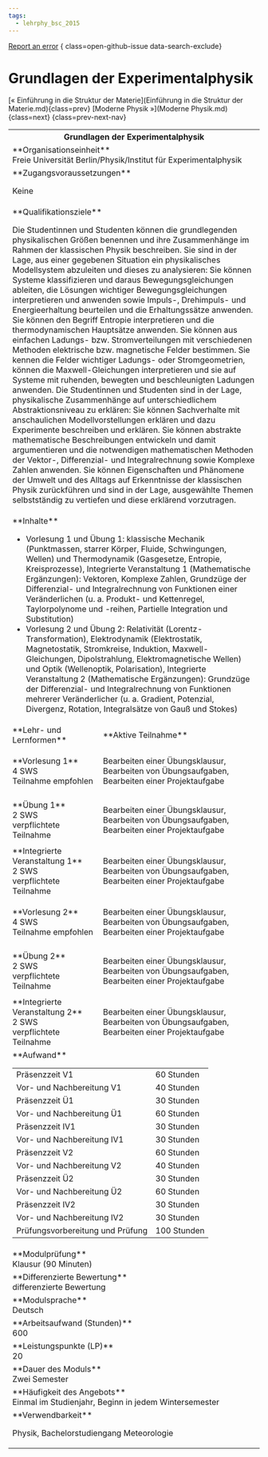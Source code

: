 ```yaml
---
tags:
  - lehrphy_bsc_2015
---
```

[Report an error](https://github.com/SGSSGene/FUB-SUP/issues/new?title=Error%20in%20%22Grundlagen%20der%20Experimentalphysik%22&body=There%20seems%20to%20be%20an%20error%20in%20module%20%22Grundlagen%20der%20Experimentalphysik%22%2E%0A%0A%3CDescribe%20here%20a%20slightly%20more%20detailed%20description%20of%20what%20is%20wrong%3E&labels=bug)
{ class=open-github-issue data-search-exclude}

# Grundlagen der Experimentalphysik

[« Einführung in die Struktur der Materie](Einführung in die Struktur der Materie.md){class=prev}
[Moderne Physik »](Moderne Physik.md){class=next}
{class=prev-next-nav}

<table markdown id="moduledesc">
<tr markdown class="moduledesc_head"><th colspan="2">Grundlagen der Experimentalphysik </th></tr>
<tr markdown><td colspan="2">**Organisationseinheit**   <br>Freie Universität Berlin/Physik/Institut für Experimentalphysik</td></tr>


<tr markdown><td colspan="2">**Zugangsvoraussetzungen** <br>

Keine


</td></tr>
<tr markdown><td colspan="2">**Qualifikationsziele**    <br>

Die Studentinnen und Studenten können die grundlegenden physikalischen
Größen benennen und ihre Zusammenhänge im Rahmen der klassischen Physik
beschreiben. Sie sind in der Lage, aus einer gegebenen Situation ein
physikalisches Modellsystem abzuleiten und dieses zu analysieren: Sie können
Systeme klassifizieren und daraus Bewegungsgleichungen ableiten, die
Lösungen wichtiger Bewegungsgleichungen interpretieren und anwenden sowie
Impuls-, Drehimpuls- und Energieerhaltung beurteilen und die Erhaltungssätze
anwenden. Sie können den Begriff Entropie interpretieren und die
thermodynamischen Hauptsätze anwenden. Sie können aus einfachen Ladungs-
bzw. Stromverteilungen mit verschiedenen Methoden elektrische bzw.
magnetische Felder bestimmen. Sie kennen die Felder wichtiger Ladungs- oder
Stromgeometrien, können die Maxwell-Gleichungen interpretieren und sie auf
Systeme mit ruhenden, bewegten und beschleunigten Ladungen anwenden. Die
Studentinnen und Studenten sind in der Lage, physikalische Zusammenhänge auf
unterschiedlichem Abstraktionsniveau zu erklären: Sie können Sachverhalte
mit anschaulichen Modellvorstellungen erklären und dazu Experimente
beschreiben und erklären. Sie können abstrakte mathematische Beschreibungen
entwickeln und damit argumentieren und die notwendigen mathematischen
Methoden der Vektor-, Differenzial- und Integralrechnung sowie Komplexe
Zahlen anwenden. Sie können Eigenschaften und Phänomene der Umwelt und des
Alltags auf Erkenntnisse der klassischen Physik zurückführen und sind in der
Lage, ausgewählte Themen selbstständig zu vertiefen und diese erklärend
vorzutragen.


</td></tr>
<tr markdown><td colspan="2">**Inhalte**                <br>

- Vorlesung 1 und Übung 1: klassische Mechanik (Punktmassen, starrer Körper,
  Fluide, Schwingungen, Wellen) und Thermodynamik (Gasgesetze, Entropie,
  Kreisprozesse), Integrierte Veranstaltung 1 (Mathematische Ergänzungen):
  Vektoren, Komplexe Zahlen, Grundzüge der Differenzial- und Integralrechnung
  von Funktionen einer Veränderlichen (u. a. Produkt- und Kettenregel,
  Taylorpolynome und -reihen, Partielle Integration und Substitution)
- Vorlesung 2 und Übung 2: Relativität (Lorentz-Transformation),
  Elektrodynamik (Elektrostatik, Magnetostatik, Stromkreise, Induktion,
  Maxwell-Gleichungen, Dipolstrahlung, Elektromagnetische Wellen) und Optik
  (Wellenoptik, Polarisation), Integrierte Veranstaltung 2 (Mathematische
  Ergänzungen): Grundzüge der Differenzial- und Integralrechnung von
  Funktionen mehrerer Veränderlicher (u. a. Gradient, Potenzial, Divergenz,
  Rotation, Integralsätze von Gauß und Stokes)


</td></tr>

<tr markdown><td>**Lehr- und Lernformen**</td><td>**Aktive Teilnahme**</td></tr>
<tr markdown><td> **Vorlesung 1** <br>4 SWS <br> Teilnahme empfohlen</td><td>

Bearbeiten einer Übungsklausur, Bearbeiten von Übungsaufgaben, Bearbeiten einer Projektaufgabe
</td></tr>
<tr markdown><td> **Übung 1** <br>2 SWS <br> verpflichtete Teilnahme</td><td>

Bearbeiten einer Übungsklausur, Bearbeiten von Übungsaufgaben, Bearbeiten einer Projektaufgabe
</td></tr>
<tr markdown><td> **Integrierte Veranstaltung 1** <br>2 SWS <br> verpflichtete Teilnahme</td><td>

Bearbeiten einer Übungsklausur, Bearbeiten von Übungsaufgaben, Bearbeiten einer Projektaufgabe
</td></tr>
<tr markdown><td> **Vorlesung 2** <br>4 SWS <br> Teilnahme empfohlen</td><td>

Bearbeiten einer Übungsklausur, Bearbeiten von Übungsaufgaben, Bearbeiten einer Projektaufgabe
</td></tr>
<tr markdown><td> **Übung 2** <br>2 SWS <br> verpflichtete Teilnahme</td><td>

Bearbeiten einer Übungsklausur, Bearbeiten von Übungsaufgaben, Bearbeiten einer Projektaufgabe
</td></tr>
<tr markdown><td> **Integrierte Veranstaltung 2** <br>2 SWS <br> verpflichtete Teilnahme</td><td>

Bearbeiten einer Übungsklausur, Bearbeiten von Übungsaufgaben, Bearbeiten einer Projektaufgabe
</td></tr>
<tr markdown><td colspan="2">**Aufwand**                <br>
<table class="aufwand_table">
<tr><td>Präsenzzeit V1</td><td>60 Stunden</td></tr>
<tr><td>Vor- und Nachbereitung V1</td><td>40 Stunden</td></tr>
<tr><td>Präsenzzeit Ü1</td><td>30 Stunden</td></tr>
<tr><td>Vor- und Nachbereitung Ü1</td><td>60 Stunden</td></tr>
<tr><td>Präsenzzeit IV1</td><td>30 Stunden</td></tr>
<tr><td>Vor- und Nachbereitung IV1</td><td>30 Stunden</td></tr>
<tr><td>Präsenzzeit V2</td><td>60 Stunden</td></tr>
<tr><td>Vor- und Nachbereitung V2</td><td>40 Stunden</td></tr>
<tr><td>Präsenzzeit Ü2</td><td>30 Stunden</td></tr>
<tr><td>Vor- und Nachbereitung Ü2</td><td>60 Stunden</td></tr>
<tr><td>Präsenzzeit IV2</td><td>30 Stunden</td></tr>
<tr><td>Vor- und Nachbereitung IV2</td><td>30 Stunden</td></tr>
<tr><td>Prüfungsvorbereitung und Prüfung</td><td>100 Stunden</td></tr>
</table>

</td></tr>
<tr markdown><td colspan="2">**Modulprüfung**             <br>Klausur (90 Minuten)


</td></tr>
<tr markdown><td colspan="2">**Differenzierte Bewertung** <br>differenzierte Bewertung

</td></tr>
<tr markdown><td colspan="2">**Modulsprache**             <br>Deutsch</td></tr>
<tr markdown><td colspan="2">**Arbeitsaufwand (Stunden)** <br>600</td></tr>
<tr markdown><td colspan="2">**Leistungspunkte (LP)**     <br>20</td></tr>
<tr markdown><td colspan="2">**Dauer des Moduls**         <br>Zwei Semester</td></tr>
<tr markdown><td colspan="2">**Häufigkeit des Angebots**  <br>Einmal im Studienjahr, Beginn in jedem Wintersemester</td></tr>
<tr markdown><td colspan="2">**Verwendbarkeit**           <br>

Physik, Bachelorstudiengang Meteorologie


</td></tr>


</table>
